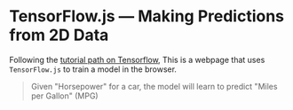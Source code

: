 # TensorFlow.js — Making Predictions from 2D Data

Following the [tutorial path on Tensorflow](https://codelabs.developers.google.com/codelabs/tfjs-training-regression/index.html#0), This is a webpage that uses `TensorFlow.js` to train a model in the browser.

> Given "Horsepower" for a car, the model will learn to predict "Miles per Gallon" (MPG)
